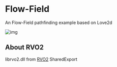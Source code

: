 Flow-Field
==========

An Flow-Field pathfinding example based on Love2d

![img](./example.png)




## About RVO2

librvo2.dll from [RVO2](https://github.com/xiejiangzhi/RVO2_SharedExport/tree/c_export) SharedExport

